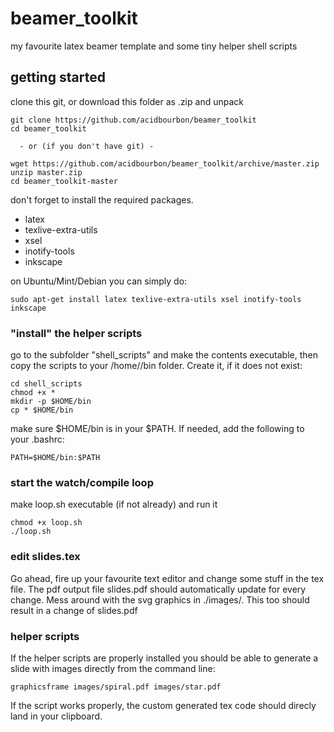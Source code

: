 # beamer_toolkit
my favourite latex beamer template and some tiny helper shell scripts


## getting started

clone this git, or download this folder as .zip and unpack

```
git clone https://github.com/acidbourbon/beamer_toolkit
cd beamer_toolkit

  - or (if you don't have git) -

wget https://github.com/acidbourbon/beamer_toolkit/archive/master.zip
unzip master.zip
cd beamer_toolkit-master
```

don't forget to install the required packages.

- latex
- texlive-extra-utils
- xsel
- inotify-tools
- inkscape

on Ubuntu/Mint/Debian you can simply do:
```
sudo apt-get install latex texlive-extra-utils xsel inotify-tools inkscape
```


### "install" the helper scripts
go to the subfolder "shell_scripts" and make the contents executable,
then copy the scripts to your /home/<yourname>/bin folder. Create it,
if it does not exist:
```
cd shell_scripts
chmod +x *
mkdir -p $HOME/bin
cp * $HOME/bin
```
make sure $HOME/bin is in your $PATH. If needed, add the following to your .bashrc:
```
PATH=$HOME/bin:$PATH
```

### start the watch/compile loop
make loop.sh executable (if not already) and run it
```
chmod +x loop.sh
./loop.sh
```

### edit slides.tex
Go ahead, fire up your favourite text editor and change some stuff in the tex file.
The pdf output file slides.pdf should automatically update for every change.
Mess around with the svg graphics in ./images/. This too should result in a change
of slides.pdf

### helper scripts
If the helper scripts are properly installed you should be able to generate a slide
with images directly from the command line:

```
graphicsframe images/spiral.pdf images/star.pdf
```
If the script works properly, the custom generated tex code should direcly land in your
clipboard.
